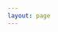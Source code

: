 ```yaml
---
layout: page
---
```


<script setup>
import { useData } from "vitepress";
import SiteHome from "vitepress-sls-blog-tmpl/SiteHome.vue";
import { PROPS } from "../.vitepress/props.js";

const { theme, localeIndex } = useData();

const hero = {
  name: "The system of personal freedom",
  text: "The path of freedom opens the way to happiness",
  tagline: "The philosophy of Freedom",
  image: {
    src: theme.value.mainHeroImg,
    alt: "Logo of The system of personal freedom",
  },
  actions: [
    {
      theme: "brand",
      text: `📃 About the project`,
      link: `/${localeIndex.value}/doc/about`,
    },
    {
      theme: "alt",
      text: `🗞️ Articles, podcast texts`,
      link: `${PROPS.blogUrl}/${localeIndex.value}/recent/1`,
    },
    {
      theme: "alt",
      text: `📢 We in social media`,
      link: `/${localeIndex.value}/${theme.value.linksUrl}`,
    },
  ],
}
const features = [
//   {
//     icon: "🤝",
//     title: "Антифем это равноправие",
//     details: "За что выступает движение антифеминизм",
//     linkText: "Читать о",
//     link: "/ru/doc/what-the-antifeminism-movement-stands-for",
//   },
//   {
//     icon: "📖",
//     title: "Правда о современном феминизме",
//     details: "описание",
//     linkText: "Читать о",
//     link: "/ru/doc/the-truth-about-modern-feminism",
//   },
//   {
//     icon: "⚔️",
//     title: "Как победить феминизм",
//     details: "описание",
//     linkText: "Читать о",
//     link: "/ru/doc/how-to-defeat-feminism",
//   },
]
</script>

<SiteHome :hero="hero" :features="features">
</SiteHome>
